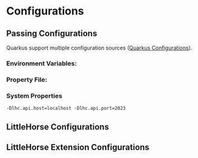 # Configurations

## Passing Configurations

Quarkus support multiple configuration sources ([Quarkus Configurations](https://quarkus.io/guides/config-reference)).

### Environment Variables:

### Property File:

### System Properties

`-Dlhc.api.host=localhost -Dlhc.api.port=2023`

## LittleHorse Configurations

## LittleHorse Extension Configurations
